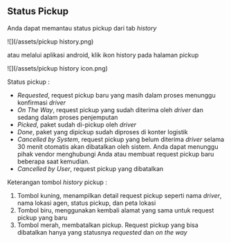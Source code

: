 ## Status Pickup

Anda dapat memantau status pickup dari tab _history_

![](/assets/pickup history.png)

atau melalui aplikasi android, klik ikon history pada halaman pickup

![](/assets/pickup history icon.png)

Status pickup :

* _Requested_, request pickup baru yang masih dalam proses menunggu konfirmasi _driver_
* _On The Way_, request pickup yang sudah diterima oleh _driver_ dan sedang dalam proses penjemputan
* _Picked_, paket sudah di-pickup oleh _driver_
* _Done_, paket yang dipickup sudah diproses di konter logistik
* _Cancelled by System_, request pickup yang belum diterima _driver_ selama 30 menit otomatis akan dibatalkan oleh sistem. Anda dapat menunggu pihak vendor menghubungi Anda atau membuat request pickup baru beberapa saat kemudian.
* _Cancelled by User_, request pickup yang dibatalkan

Keterangan tombol _history_ pickup :

1. Tombol kuning, menampilkan detail request pickup seperti nama _driver_, nama lokasi agen, status pickup, dan peta lokasi
2. Tombol biru, menggunakan kembali alamat yang sama untuk request pickup yang baru
3. Tombol merah, membatalkan pickup. Request pickup yang bisa dibatalkan hanya yang statusnya _requested_ dan _on the way_



